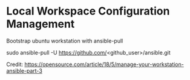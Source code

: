 # Local Workspace Configuration Management

Bootstrap ubuntu workstation with ansible-pull

sudo ansible-pull -U https://github.com/<github_user>/ansible.git


Credit: https://opensource.com/article/18/5/manage-your-workstation-ansible-part-3
